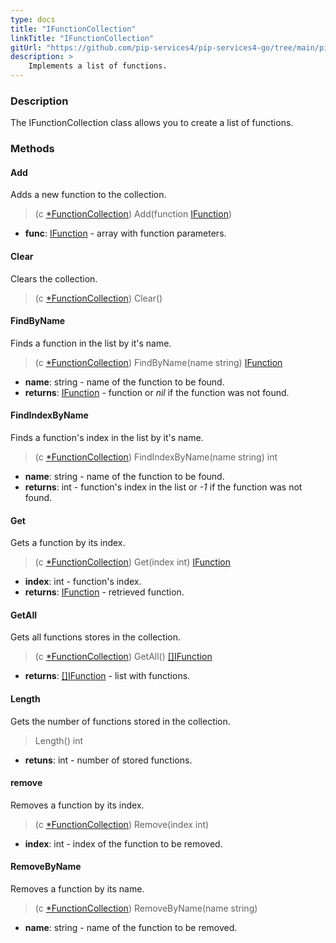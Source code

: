 ```yaml
---
type: docs
title: "IFunctionCollection"
linkTitle: "IFunctionCollection"
gitUrl: "https://github.com/pip-services4/pip-services4-go/tree/main/pip-services4-expressions-go"
description: > 
    Implements a list of functions.
---
```


### Description

The IFunctionCollection class allows you to create a list of functions.

### Methods

#### Add
Adds a new function to the collection.

> (c [*FunctionCollection](../function_collection)) Add(function [IFunction](../ifunction))

- **func**: [IFunction](../ifunction) - array with function parameters.


#### Clear
Clears the collection.

> (c [*FunctionCollection](../function_collection)) Clear()


#### FindByName
Finds a function in the list by it's name.

> (c [*FunctionCollection](../function_collection)) FindByName(name string) [IFunction](../ifunction)

- **name**: string - name of the function to be found.
- **returns**: [IFunction](../ifunction) - function or *nil* if the function was not found.

#### FindIndexByName
Finds a function's index in the list by it's name. 

> (c [*FunctionCollection](../function_collection)) FindIndexByName(name string) int

- **name**: string - name of the function to be found.
- **returns**: int - function's index in the list or *-1* if the function was not found.

#### Get
Gets a function by its index.

> (c [*FunctionCollection](../function_collection)) Get(index int) [IFunction](../ifunction)

- **index**: int - function's index.
- **returns**: [IFunction](../ifunction) - retrieved function.

#### GetAll
Gets all functions stores in the collection.

> (c [*FunctionCollection](../function_collection)) GetAll() [[]IFunction](../ifunction)

- **returns**: [[]IFunction](../ifunction) - list with functions.

#### Length
Gets the number of functions stored in the collection.
> Length() int

- **retuns**: int - number of stored functions.


#### remove
Removes a function by its index.
> (c [*FunctionCollection](../function_collection)) Remove(index int)

- **index**: int - index of the function to be removed.

#### RemoveByName
Removes a function by its name.
> (c [*FunctionCollection](../function_collection)) RemoveByName(name string)

- **name**: string - name of the function to be removed.

